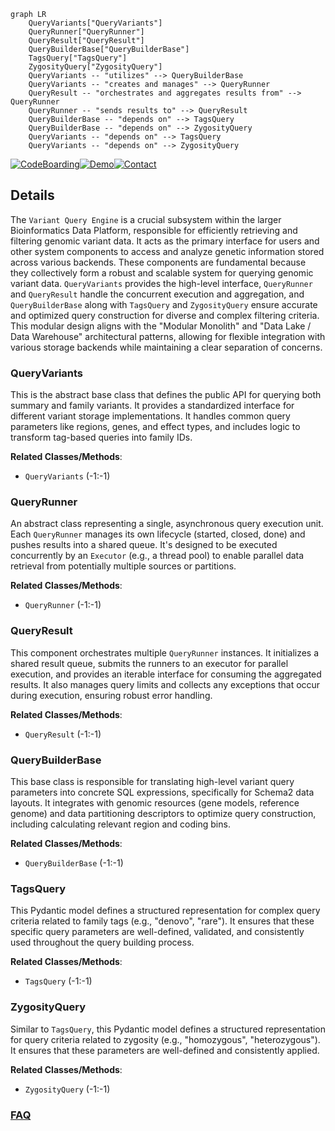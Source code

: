 ```mermaid
graph LR
    QueryVariants["QueryVariants"]
    QueryRunner["QueryRunner"]
    QueryResult["QueryResult"]
    QueryBuilderBase["QueryBuilderBase"]
    TagsQuery["TagsQuery"]
    ZygosityQuery["ZygosityQuery"]
    QueryVariants -- "utilizes" --> QueryBuilderBase
    QueryVariants -- "creates and manages" --> QueryRunner
    QueryResult -- "orchestrates and aggregates results from" --> QueryRunner
    QueryRunner -- "sends results to" --> QueryResult
    QueryBuilderBase -- "depends on" --> TagsQuery
    QueryBuilderBase -- "depends on" --> ZygosityQuery
    QueryVariants -- "depends on" --> TagsQuery
    QueryVariants -- "depends on" --> ZygosityQuery
```

[![CodeBoarding](https://img.shields.io/badge/Generated%20by-CodeBoarding-9cf?style=flat-square)](https://github.com/CodeBoarding/CodeBoarding)[![Demo](https://img.shields.io/badge/Try%20our-Demo-blue?style=flat-square)](https://www.codeboarding.org/demo)[![Contact](https://img.shields.io/badge/Contact%20us%20-%20contact@codeboarding.org-lightgrey?style=flat-square)](mailto:contact@codeboarding.org)

## Details

The `Variant Query Engine` is a crucial subsystem within the larger Bioinformatics Data Platform, responsible for efficiently retrieving and filtering genomic variant data. It acts as the primary interface for users and other system components to access and analyze genetic information stored across various backends. These components are fundamental because they collectively form a robust and scalable system for querying genomic variant data. `QueryVariants` provides the high-level interface, `QueryRunner` and `QueryResult` handle the concurrent execution and aggregation, and `QueryBuilderBase` along with `TagsQuery` and `ZygosityQuery` ensure accurate and optimized query construction for diverse and complex filtering criteria. This modular design aligns with the "Modular Monolith" and "Data Lake / Data Warehouse" architectural patterns, allowing for flexible integration with various storage backends while maintaining a clear separation of concerns.

### QueryVariants
This is the abstract base class that defines the public API for querying both summary and family variants. It provides a standardized interface for different variant storage implementations. It handles common query parameters like regions, genes, and effect types, and includes logic to transform tag-based queries into family IDs.


**Related Classes/Methods**:

- `QueryVariants` (-1:-1)


### QueryRunner
An abstract class representing a single, asynchronous query execution unit. Each `QueryRunner` manages its own lifecycle (started, closed, done) and pushes results into a shared queue. It's designed to be executed concurrently by an `Executor` (e.g., a thread pool) to enable parallel data retrieval from potentially multiple sources or partitions.


**Related Classes/Methods**:

- `QueryRunner` (-1:-1)


### QueryResult
This component orchestrates multiple `QueryRunner` instances. It initializes a shared result queue, submits the runners to an executor for parallel execution, and provides an iterable interface for consuming the aggregated results. It also manages query limits and collects any exceptions that occur during execution, ensuring robust error handling.


**Related Classes/Methods**:

- `QueryResult` (-1:-1)


### QueryBuilderBase
This base class is responsible for translating high-level variant query parameters into concrete SQL expressions, specifically for Schema2 data layouts. It integrates with genomic resources (gene models, reference genome) and data partitioning descriptors to optimize query construction, including calculating relevant region and coding bins.


**Related Classes/Methods**:

- `QueryBuilderBase` (-1:-1)


### TagsQuery
This Pydantic model defines a structured representation for complex query criteria related to family tags (e.g., "denovo", "rare"). It ensures that these specific query parameters are well-defined, validated, and consistently used throughout the query building process.


**Related Classes/Methods**:

- `TagsQuery` (-1:-1)


### ZygosityQuery
Similar to `TagsQuery`, this Pydantic model defines a structured representation for query criteria related to zygosity (e.g., "homozygous", "heterozygous"). It ensures that these parameters are well-defined and consistently applied.


**Related Classes/Methods**:

- `ZygosityQuery` (-1:-1)




### [FAQ](https://github.com/CodeBoarding/GeneratedOnBoardings/tree/main?tab=readme-ov-file#faq)